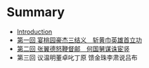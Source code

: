 # Summary

* [Introduction](README.md)
* [第一回 宴桃园豪杰三结义　斩黄巾英雄首立功](di_yi_hui_yan_tao_yuan_hao_jie_san_jie_yi_zhan_huang_jin_ying_xiong_shou_li_gong.md)
* [第二回 张翼德怒鞭督邮　何国舅谋诛宦竖](di_er_hui_zhang_yi_de_nu_bian_du_you_he_guo_jiu_mou_zhu_huan_shu.md)
* 第三回 议温明董卓叱丁原 馈金珠李肃说吕布

